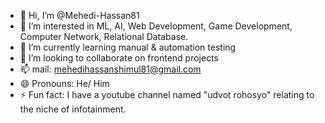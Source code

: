 - 👋 Hi, I’m @Mehedi-Hassan81
- 👀 I’m interested in ML, AI, Web Development, Game Development, Computer Network, Relational Database. 
- 🌱 I’m currently learning manual & automation testing
- 💞️ I’m looking to collaborate on frontend projects
- 📫 mail: mehedihassanshimul81@gmail.com
- 😄 Pronouns: He/ Him
- ⚡ Fun fact: I have a youtube channel named "udvot rohosyo" relating to the niche of infotainment. 

<!---
Mehedi-Hassan81/Mehedi-Hassan81 is a ✨ special ✨ repository because its `README.md` (this file) appears on your GitHub profile.
You can click the Preview link to take a look at your changes.
--->
